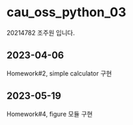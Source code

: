 # cau_oss_python_03
20214782 조주원 입니다.

## 2023-04-06
Homework#2, simple calculator 구현

## 2023-05-19
Homework#4, figure 모듈 구현
